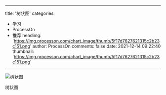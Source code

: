 
---
title: '树状图'
categories: 
 - 学习
 - ProcessOn
 - 推荐
headimg: 'https://img.processon.com/chart_image/thumb/5f17d7627621315c2b23c151.png'
author: ProcessOn
comments: false
date: 2021-12-14 09:22:40
thumbnail: 'https://img.processon.com/chart_image/thumb/5f17d7627621315c2b23c151.png'
---

<div>   
<img class="thumb" alt="树状图" src="https://img.processon.com/chart_image/thumb/5f17d7627621315c2b23c151.png" referrerpolicy="no-referrer">
<p>树状图</p>  
</div>
            